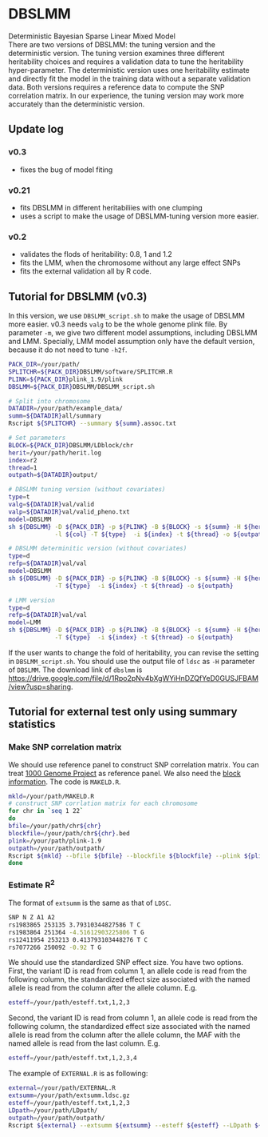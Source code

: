 # DBSLMM
Deterministic Bayesian Sparse Linear Mixed Model <br>
There are two versions of DBSLMM: the tuning version and the deterministic version. The tuning version examines three different heritability choices and requires a validation data to tune the heritability hyper-parameter. The deterministic version uses one heritability estimate and directly fit the model in the training data without a separate validation data. Both versions requires a reference data to compute the SNP correlation matrix. In our experience, the tuning version may work more accurately than the deterministic version.

## Update log
### v0.3
* fixes the bug of model fiting
### v0.21
* fits DBSLMM in different heritabiliies with one clumping
* uses a script to make the usage of DBSLMM-tuning version more easier.
### v0.2 
* validates the flods of heritability: 0.8, 1 and 1.2
* fits the LMM, when the chromosome without any large effect SNPs
* fits the external validation all by R code. 

## Tutorial for DBSLMM (v0.3)
In this version, we use `DBSLMM_script.sh` to make the usage of DBSLMM more easier. v0.3 needs `valg` to be the whole genome plink file. By parameter `-m`, we give two different model assumptions, including DBSLMM and LMM. Specially, LMM model assumption only have the default version, because it do not need to tune `-h2f`.
````bash
PACK_DIR=/your/path/
SPLITCHR=${PACK_DIR}DBSLMM/software/SPLITCHR.R
PLINK=${PACK_DIR}plink_1.9/plink
DBSLMM=${PACK_DIR}DBSLMM/DBSLMM_script.sh

# Split into chromosome
DATADIR=/your/path/example_data/
summ=${DATADIR}all/summary
Rscript ${SPLITCHR} --summary ${summ}.assoc.txt

# Set parameters
BLOCK=${PACK_DIR}DBSLMM/LDblock/chr
herit=/your/path/herit.log
index=r2
thread=1
outpath=${DATADIR}output/

# DBSLMM tuning version (without covariates)
type=t
valg=${DATADIR}val/valid
valp=${DATADIR}val/valid_pheno.txt
model=DBSLMM
sh ${DBSLMM} -D ${PACK_DIR} -p ${PLINK} -B ${BLOCK} -s ${summ} -H ${herit} -m ${model} -G ${valg} -P ${valp}\
             -l ${col} -T ${type}  -i ${index} -t ${thread} -o ${outpath}

# DBSLMM determinitic version (without covariates)
type=d
refp=${DATADIR}val/val
model=DBSLMM
sh ${DBSLMM} -D ${PACK_DIR} -p ${PLINK} -B ${BLOCK} -s ${summ} -H ${herit} -m ${model} -G ${refp}\
             -T ${type}  -i ${index} -t ${thread} -o ${outpath}

# LMM version
type=d
refp=${DATADIR}val/val
model=LMM
sh ${DBSLMM} -D ${PACK_DIR} -p ${PLINK} -B ${BLOCK} -s ${summ} -H ${herit} -m ${model} -G ${refp}\
             -T ${type}  -i ${index} -t ${thread} -o ${outpath}
````
If the user wants to change the fold of heritability, you can revise the setting in `DBSLMM_script.sh`.
You should use the output file of `ldsc` as `-H` parameter of `DBSLMM`.
The download link of `dbslmm` is <https://drive.google.com/file/d/1Rpo2pNv4bXgWYiHnDZQfYeD0GUSJFBAM/view?usp=sharing>.

## Tutorial for external test only using summary statistics
### Make SNP correlation matrix
We should use reference panel to construct SNP correlation matrix. You can treat [1000 Genome Project](https://www.internationalgenome.org/data#download) as reference panel. We also need the [block information](http://bitbucket.org/nygcresearch/ldetect-data). The code is `MAKELD.R`. 
````bash
mkld=/your/path/MAKELD.R
# construct SNP corrlation matrix for each chromosome
for chr in `seq 1 22`
do
bfile=/your/path/chr${chr}
blockfile=/your/path/chr${chr}.bed
plink=/your/path/plink-1.9
outpath=/your/path/outpath/
Rscript ${mkld} --bfile ${bfile} --blockfile ${blockfile} --plink ${plink} --outpath ${outpath} --chr ${chr}
done
````
### Estimate R<sup>2
The format of `extsumm` is the same as that of `LDSC`. 
````bash
SNP N Z A1 A2
rs1983865 253135 3.79310344827586 T C
rs1983864 251364 -4.51612903225806 T G
rs12411954 253213 0.413793103448276 T C
rs7077266 250092 -0.92 T G
````
We should use the standardized SNP effect size. You have two options. First, the variant ID is read from column 1, an allele code is read from the following column, the standardized effect size associated with the named allele is read from the column after the allele column. E.g.
````bash
esteff=/your/path/esteff.txt,1,2,3
````
Second, the variant ID is read from column 1, an allele code is read from the following column, the standardized effect size associated with the named allele is read from the column after the allele column, the MAF with the named allele is read from the last column. E.g.
````bash
esteff=/your/path/esteff.txt,1,2,3,4
````
The example of `EXTERNAL.R` is as following:
````bash
external=/your/path/EXTERNAL.R
extsumm=/your/path/extsumm.ldsc.gz
esteff=/your/path/esteff.txt,1,2,3
LDpath=/your/path/LDpath/
outpath=/your/path/outpath/
Rscript ${external} --extsumm ${extsumm} --esteff ${esteff} --LDpath ${LDpath} --outpath ${outpath}
````

